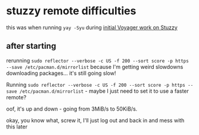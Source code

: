 # stuzzy remote difficulties

this was when running `yay -Syu` during [initial Voyager work on Stuzzy](05fa0082-d9af-4923-9824-a09fd376c8e4.md)

## after starting

rerunning `sudo reflector --verbose -c US -f 200 --sort score -p https --save /etc/pacman.d/mirrorlist` because I'm getting weird slowdowns downloading packages... it's still going slow!

Running `sudo reflector --verbose -c US -f 200 --sort score -p https --save /etc/pacman.d/mirrorlist` - maybe I just need to set it to use a faster remote?

oof, it's up and down - going from 3MiB/s to 50KiB/s.

okay, you know what, screw it, I'll just log out and back in and mess with this later
